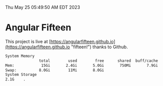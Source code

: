 Thu May 25 05:49:50 AM EDT 2023

# Angular Fifteen


This project is live at [https://angularfifteen.github.io](https://angularfifteen.github.io "fifteen!") thanks to Github.

```bash
System Memory
               total        used        free      shared  buff/cache   available
Mem:            15Gi       2.4Gi       5.0Gi       750Mi       7.9Gi        11Gi
Swap:          8.0Gi        11Mi       8.0Gi
System Storage
2.1G	.
```
